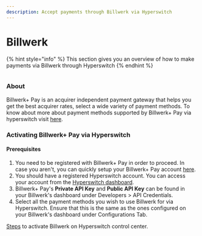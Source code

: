 ```yaml
---
description: Accept payments through Billwerk via Hyperswitch
---
```


# Billwerk

{% hint style="info" %}
This section gives you an overview of how to make payments via Billwerk through Hyperswitch
{% endhint %}

<div align="left">

<figure><img src="../../../.gitbook/assets/ic_Billwerk+Pay3X.svg" alt=""><figcaption></figcaption></figure>

</div>

### About

Billwerk+ Pay is an acquirer independent payment gateway that helps you get the best acquirer rates, select a wide variety of payment methods. To know about more about payment methods supported by Billwerk+ Pay via hyperswitch visit [here](https://hyperswitch.io/pm-list).

### Activating Billwerk+ Pay via Hyperswitch

#### Prerequisites

1. You need to be registered with Billwerk+ Pay in order to proceed. In case you aren't, you can quickly setup your Billwerk+ Pay account [here](https://signup.billwerk.plus/).
2. You should have a registered Hyperswitch account. You can access your account from the [Hyperswitch dashboard](https://app.hyperswitch.io/).
3. Billwerk+ Pay's **Private API Key** and **Public API Key** can be found in your Billwerk's dashboard under Developers > API Credentials.
4. Select all the payment methods you wish to use Billwerk for via Hyperswitch. Ensure that this is the same as the ones configured on your Billwerk's dashboard under Configurations Tab.

&#x20;[Steps](https://docs.hyperswitch.io/hyperswitch-cloud/connectors/activate-connector-on-hyperswitch) to activate Billwerk on Hyperswitch control center.
